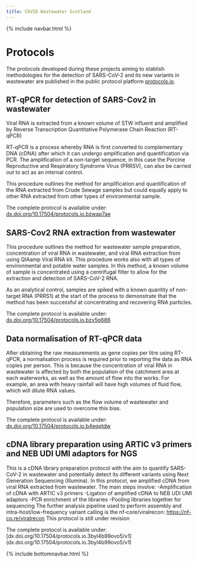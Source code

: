 ```yaml
---
title: COVID Wastewater Scotland
---
```

{% include navbar.html %} 
# Protocols
The protocols developed during these projects aiming to stablish methodologies for the detection 
of SARS-CoV-2 and its new variants in wastewater are published in the public protocol platform [protocols.io](https://www.protocols.io).

## RT-qPCR for detection of SARS-Cov2 in wastewater

Viral RNA is extracted from a known volume of STW influent and amplified by Reverse Transcription Quantitative Polymerase Chain Reaction (RT-qPCR)

RT-qPCR is a process whereby RNA is first converted to complementary DNA (cDNA) after which it can undergo amplification and quantification via PCR. The amplification of a non-target sequence, in this case the Porcine Reproductive and Respiratory Syndrome Virus (PRRSV), can also be carried out to act as an internal control.

This procedure outlines the method for amplification and quantification of the RNA extracted from Crude Sewage samples but could equally apply to other RNA extracted from other types of environmental sample.

The complete protocol is available under:
[dx.doi.org/10.17504/protocols.io.bzwap7ae](https://dx.doi.org/10.17504/protocols.io.bzwap7ae)

## SARS-Cov2 RNA extraction from wastewater

This procedure outlines the method for wastewater sample preparation, concentration of viral RNA in wastewater, and viral RNA extraction from using QIAamp Viral RNA kit. This procedure works also with all types of environmental and potable water samples.
In this method, a known volume of sample is concentrated using a centrifugal filter to allow for the extraction and detection of SARS-CoV-2 RNA.

As an analytical control, samples are spiked with a known quantity of non-target RNA (PRRS1) at the start of the process to demonstrate that the method has been successful at concentrating and recovering RNA particles.

The complete protocol is available under:
[dx.doi.org/10.17504/protocols.io.bzv5p686](https://dx.doi.org/10.17504/protocols.io.bzv5p686)

## Data normalisation of RT-qPCR data

After obtaining the raw measurements as gene copies per litre using RT-qPCR, a normalisation process is required 
prior to reporting the data as RNA copies per person. 
This is because the concentration of viral RNA in wastewater is affected by both the population of the catchment 
area at each waterworks, as well as the amount of flow into the works. For example, an area with heavy rainfall 
will have high volumes of fluid flow, which will dilute RNA values. 

Therefore, parameters such as the flow volume of wastewater and population size are used to overcome this bias. 

The complete protocol is available under:
[dx.doi.org/10.17504/protocols.io.b4eqqtdw](https://dx.doi.org/10.17504/protocols.io.b4eqqtdw)

## cDNA library preparation using ARTIC v3 primers and NEB UDI UMI adaptors for NGS

This is a cDNA library preparation protocol with the aim to quantify SARS-CoV-2 in wastewater and potentially detect its different variants using Next Generation Sequencing (Illumina). In this protocol, we amplified cDNA from viral RNA extracted from wastewater. The main steps involve:
-Amplification of cDNA with ARTIC v3 primers
-Ligation of amplified cDNA to NEB UDI UMI adaptors
-PCR enrichment of the libraries
-Pooling libraries together for sequencing
The further analysis pipeline used to perform assembly and intra-host/low-frequency variant calling is the nf-core/viralrecon:  https://nf-co.re/viralrecon
This protocol is still under revision

The complete protocol is available under:
[dx.doi.org/10.17504/protocols.io.3byl4b99ovo5/v1] (dx.doi.org/10.17504/protocols.io.3byl4b99ovo5/v1)


{% include bottomnavbar.html %}
